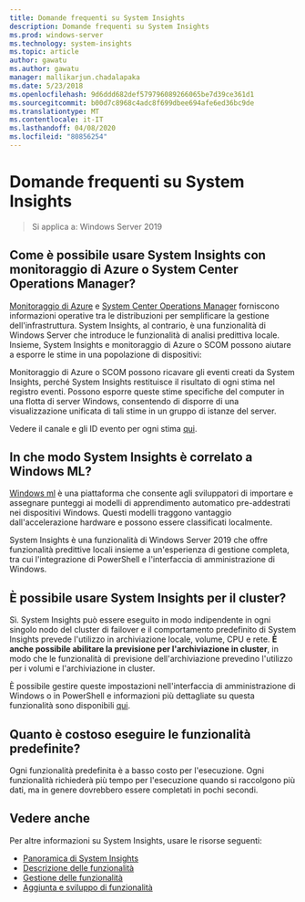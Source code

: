```yaml
---
title: Domande frequenti su System Insights
description: Domande frequenti su System Insights
ms.prod: windows-server
ms.technology: system-insights
ms.topic: article
author: gawatu
ms.author: gawatu
manager: mallikarjun.chadalapaka
ms.date: 5/23/2018
ms.openlocfilehash: 9d6ddd682def579796089266065be7d39ce361d1
ms.sourcegitcommit: b00d7c8968c4adc8f699dbee694afe6ed36bc9de
ms.translationtype: MT
ms.contentlocale: it-IT
ms.lasthandoff: 04/08/2020
ms.locfileid: "80856254"
---
```

# <a name="system-insights-faq"></a>Domande frequenti su System Insights

>Si applica a: Windows Server 2019

## <a name="how-can-you-use-system-insights-with-azure-monitor-or-system-center-operations-manager"></a>Come è possibile usare System Insights con monitoraggio di Azure o System Center Operations Manager?

[Monitoraggio di Azure](https://azure.microsoft.com/services/monitor/) e [System Center Operations Manager](https://docs.microsoft.com/system-center/scom/welcome?view=sc-om-1807) forniscono informazioni operative tra le distribuzioni per semplificare la gestione dell'infrastruttura. System Insights, al contrario, è una funzionalità di Windows Server che introduce le funzionalità di analisi predittiva locale. Insieme, System Insights e monitoraggio di Azure o SCOM possono aiutare a esporre le stime in una popolazione di dispositivi:

 Monitoraggio di Azure o SCOM possono ricavare gli eventi creati da System Insights, perché System Insights restituisce il risultato di ogni stima nel registro eventi. Possono esporre queste stime specifiche del computer in una flotta di server Windows, consentendo di disporre di una visualizzazione unificata di tali stime in un gruppo di istanze del server. 
 
 Vedere il canale e gli ID evento per ogni stima [qui](https://docs.microsoft.com/windows-server/manage/system-insights/managing-capabilities#retrieving-capability-results).

## <a name="how-does-system-insights-relate-to-windows-ml"></a>In che modo System Insights è correlato a Windows ML?

[Windows ml](https://docs.microsoft.com/windows/uwp/machine-learning/) è una piattaforma che consente agli sviluppatori di importare e assegnare punteggi ai modelli di apprendimento automatico pre-addestrati nei dispositivi Windows. Questi modelli traggono vantaggio dall'accelerazione hardware e possono essere classificati localmente. 

System Insights è una funzionalità di Windows Server 2019 che offre funzionalità predittive locali insieme a un'esperienza di gestione completa, tra cui l'integrazione di PowerShell e l'interfaccia di amministrazione di Windows. 

## <a name="can-i-use-system-insights-for-my-cluster"></a>È possibile usare System Insights per il cluster? 

Sì. System Insights può essere eseguito in modo indipendente in ogni singolo nodo del cluster di failover e il comportamento predefinito di System Insights prevede l'utilizzo in archiviazione locale, volume, CPU e rete. **È anche possibile abilitare la previsione per l'archiviazione in cluster**, in modo che le funzionalità di previsione dell'archiviazione prevedino l'utilizzo per i volumi e l'archiviazione in cluster. 

È possibile gestire queste impostazioni nell'interfaccia di amministrazione di Windows o in PowerShell e informazioni più dettagliate su questa funzionalità sono disponibili [qui](https://blogs.technet.microsoft.com/filecab/2018/10/03/using-system-insights-to-forecast-clustered-storage-usage/).
 

## <a name="how-expensive-is-it-to-run-the-default-capabilities"></a>Quanto è costoso eseguire le funzionalità predefinite?

Ogni funzionalità predefinita è a basso costo per l'esecuzione. Ogni funzionalità richiederà più tempo per l'esecuzione quando si raccolgono più dati, ma in genere dovrebbero essere completati in pochi secondi. 

## <a name="see-also"></a>Vedere anche
Per altre informazioni su System Insights, usare le risorse seguenti:

- [Panoramica di System Insights](overview.md)
- [Descrizione delle funzionalità](understanding-capabilities.md)
- [Gestione delle funzionalità](managing-capabilities.md)
- [Aggiunta e sviluppo di funzionalità](adding-and-developing-capabilities.md)
